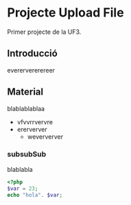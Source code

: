 # Projecte Upload File
Primer projecte de la UF3.

## Introducció
everervererereer

## Material
blablablablaa
* vfvvrrvervre
* ererverver
  * weververver

### subsubSub
blablabla

```php
<?php
$var = 23;
echo "hola". $var;

```
